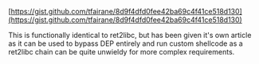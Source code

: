 [https://gist.github.com/tfairane/8d9f4dfd0fee42ba69c4f41ce518d130](https://gist.github.com/tfairane/8d9f4dfd0fee42ba69c4f41ce518d130)

This is functionally identical to ret2libc, but has been given it's own article as it can be used to bypass DEP entirely and run custom shellcode as a ret2libc chain can be quite unwieldy for more complex requirements.

